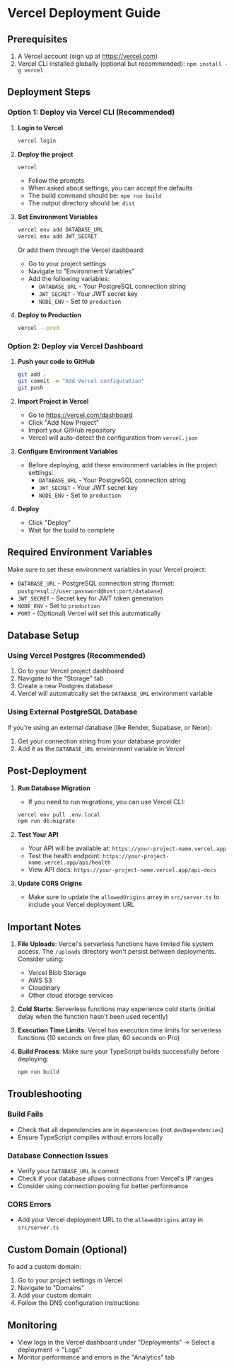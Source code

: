 # Vercel Deployment Guide

## Prerequisites
1. A Vercel account (sign up at https://vercel.com)
2. Vercel CLI installed globally (optional but recommended): `npm install -g vercel`

## Deployment Steps

### Option 1: Deploy via Vercel CLI (Recommended)

1. **Login to Vercel**
   ```bash
   vercel login
   ```

2. **Deploy the project**
   ```bash
   vercel
   ```
   - Follow the prompts
   - When asked about settings, you can accept the defaults
   - The build command should be: `npm run build`
   - The output directory should be: `dist`

3. **Set Environment Variables**
   ```bash
   vercel env add DATABASE_URL
   vercel env add JWT_SECRET
   ```
   
   Or add them through the Vercel dashboard:
   - Go to your project settings
   - Navigate to "Environment Variables"
   - Add the following variables:
     - `DATABASE_URL` - Your PostgreSQL connection string
     - `JWT_SECRET` - Your JWT secret key
     - `NODE_ENV` - Set to `production`

4. **Deploy to Production**
   ```bash
   vercel --prod
   ```

### Option 2: Deploy via Vercel Dashboard

1. **Push your code to GitHub**
   ```bash
   git add .
   git commit -m "Add Vercel configuration"
   git push
   ```

2. **Import Project in Vercel**
   - Go to https://vercel.com/dashboard
   - Click "Add New Project"
   - Import your GitHub repository
   - Vercel will auto-detect the configuration from `vercel.json`

3. **Configure Environment Variables**
   - Before deploying, add these environment variables in the project settings:
     - `DATABASE_URL` - Your PostgreSQL connection string
     - `JWT_SECRET` - Your JWT secret key
     - `NODE_ENV` - Set to `production`

4. **Deploy**
   - Click "Deploy"
   - Wait for the build to complete

## Required Environment Variables

Make sure to set these environment variables in your Vercel project:

- `DATABASE_URL` - PostgreSQL connection string (format: `postgresql://user:password@host:port/database`)
- `JWT_SECRET` - Secret key for JWT token generation
- `NODE_ENV` - Set to `production`
- `PORT` - (Optional) Vercel will set this automatically

## Database Setup

### Using Vercel Postgres (Recommended)

1. Go to your Vercel project dashboard
2. Navigate to the "Storage" tab
3. Create a new Postgres database
4. Vercel will automatically set the `DATABASE_URL` environment variable

### Using External PostgreSQL Database

If you're using an external database (like Render, Supabase, or Neon):
1. Get your connection string from your database provider
2. Add it as the `DATABASE_URL` environment variable in Vercel

## Post-Deployment

1. **Run Database Migration**
   - If you need to run migrations, you can use Vercel CLI:
   ```bash
   vercel env pull .env.local
   npm run db:migrate
   ```

2. **Test Your API**
   - Your API will be available at: `https://your-project-name.vercel.app`
   - Test the health endpoint: `https://your-project-name.vercel.app/api/health`
   - View API docs: `https://your-project-name.vercel.app/api-docs`

3. **Update CORS Origins**
   - Make sure to update the `allowedOrigins` array in `src/server.ts` to include your Vercel deployment URL

## Important Notes

1. **File Uploads**: Vercel's serverless functions have limited file system access. The `/uploads` directory won't persist between deployments. Consider using:
   - Vercel Blob Storage
   - AWS S3
   - Cloudinary
   - Other cloud storage services

2. **Cold Starts**: Serverless functions may experience cold starts (initial delay when the function hasn't been used recently)

3. **Execution Time Limits**: Vercel has execution time limits for serverless functions (10 seconds on free plan, 60 seconds on Pro)

4. **Build Process**: Make sure your TypeScript builds successfully before deploying:
   ```bash
   npm run build
   ```

## Troubleshooting

### Build Fails
- Check that all dependencies are in `dependencies` (not `devDependencies`)
- Ensure TypeScript compiles without errors locally

### Database Connection Issues
- Verify your `DATABASE_URL` is correct
- Check if your database allows connections from Vercel's IP ranges
- Consider using connection pooling for better performance

### CORS Errors
- Add your Vercel deployment URL to the `allowedOrigins` array in `src/server.ts`

## Custom Domain (Optional)

To add a custom domain:
1. Go to your project settings in Vercel
2. Navigate to "Domains"
3. Add your custom domain
4. Follow the DNS configuration instructions

## Monitoring

- View logs in the Vercel dashboard under "Deployments" → Select a deployment → "Logs"
- Monitor performance and errors in the "Analytics" tab

